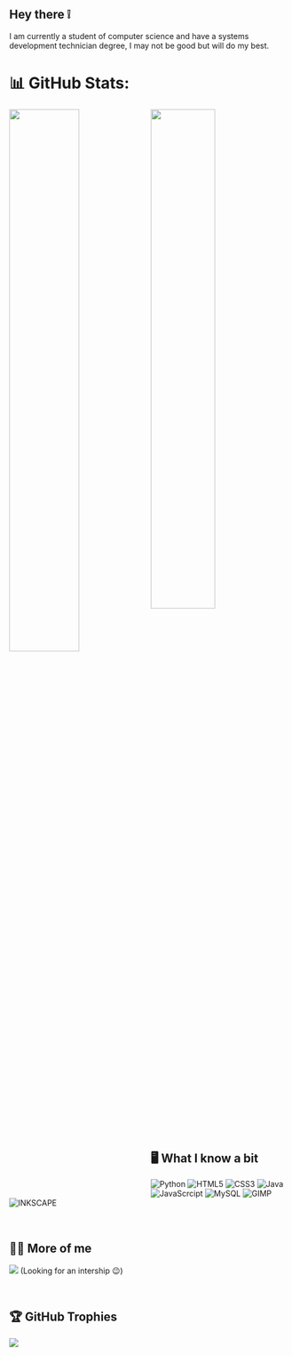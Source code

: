 ## Hey there ❕ 
  I am currently a student of computer science and have a systems development technician degree, I may not be good but will do my best.

# 📊 GitHub Stats:
<img align="left" width="50%" margin-bottom="16px" src="https://github-readme-stats.vercel.app/api?username=Geo-630&theme=shadow_green&hide_border=false&include_all_commits=false&count_private=false&show_icons=true">
<img align="left" width="48%" margin-bottom="16px" src="https://github-readme-stats.vercel.app/api/top-langs/?username=Geo-630&theme=shadow_green&hide_border=false&include_all_commits=false&count_private=false&layout=compact">

<br>

## 🖥️ What I know a bit
![Python](https://img.shields.io/badge/Python-3776AB?style=for-the-badge&logo=python&logoColor=white) ![HTML5](https://img.shields.io/badge/HTML5-E34F26?style=for-the-badge&logo=html5&logoColor=white)
![CSS3](https://img.shields.io/badge/CSS3-1572B6?style=for-the-badge&logo=css3&logoColor=white) ![Java](https://img.shields.io/badge/Java-ED8B00?style=for-the-badge&logo=openjdk&logoColor=white)
![JavaScrcipt](https://img.shields.io/badge/JavaScript-F7DF1E?style=for-the-badge&logo=javascript&logoColor=black) ![MySQL](https://img.shields.io/badge/MySQL-3e5866?style=for-the-badge&logo=mysql&logoColor=white)
![GIMP](https://img.shields.io/badge/gimp-5C5543?style=for-the-badge&logo=gimp&logoColor=white) ![INKSCAPE](https://img.shields.io/badge/Inkscape-000000?style=for-the-badge&logo=Inkscape&logoColor=white)

<br>

## 🙎‍♂️ More of me 
<a href="[https://www.linkedin.com/in/geovanne-fernandes-struzani-117293321/]" target="_blank"><img loading="lazy" src="https://img.shields.io/badge/-LinkedIn-%230077B5?style=for-the-badge&logo=linkedin&logoColor=white" target="_blank"></a>
  (Looking for an intership 😉)

<br>

## 🏆 GitHub Trophies
![](https://github-profile-trophy.vercel.app/?username=Geo-630&theme=dracula&no-frame=true&no-bg=false&margin-w=4)
